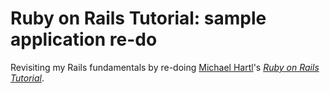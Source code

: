 # Ruby on Rails Tutorial: sample application re-do

Revisiting my Rails fundamentals by re-doing [Michael Hartl](http://www.michaelhartl.com/)'s [*Ruby on Rails Tutorial*](http://www.railstutorial.org/). 

